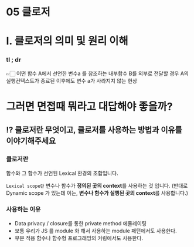 # 05 클로저

# I. 클로저의 의미 및 원리 이해

### tl ; dr
👉🏻 어떤 함수 A에서 선언한 변수a 를 참조하는 내부함수 B를 외부로 전달할 경우 A의 실행컨텍스트가 종료된 이후에도 변수 a가 사라지지 않는 현상

# 그러면 면접때 뭐라고 대답해야 좋을까?

## ⁉️ 클로저란 무엇이고, 클로저를 사용하는 방법과 이유를 이야기해주세요

### 클로저란

함수와 그 함수가 선언된 Lexical 환경의 조합입니다. 

`Lexical scope란`  변수나 함수가 **정의된 곳의 context**를 사용하는 것 입니다. (반대로 Dynamic scope 가 있는데 이는, **변수나 함수가 실행된 곳의 context**를 사용합니다.)

### 사용하는 이유

- Data privacy / closure를 통한 private method 에뮬레이팅
- 보통 우리가 JS 를 module 화 해서 사용하는 module 패턴에서도 사용한다.
- 부분 적용 함수나 함수형 프로그래밍의 커링에서도 사용한다.
